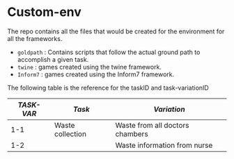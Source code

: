# Custom-env
The repo contains all the files that would be created for the environment for all the frameworks.

* ```goldpath``` : Contains scripts that follow the actual ground path to accomplish a given task.
* ```twine``` : games created using the twine framework.
* ```Inform7``` : games created using the Inform7 framework.

The following table is the reference for the taskID and task-variationID

| ***TASK-VAR*** | ***Task*** | ***Variation*** |
| -------------- | ---------- | --------------- |
| 1-1 | Waste collection | Waste from all doctors chambers |
| 1-2 |  | Waste information from nurse |


